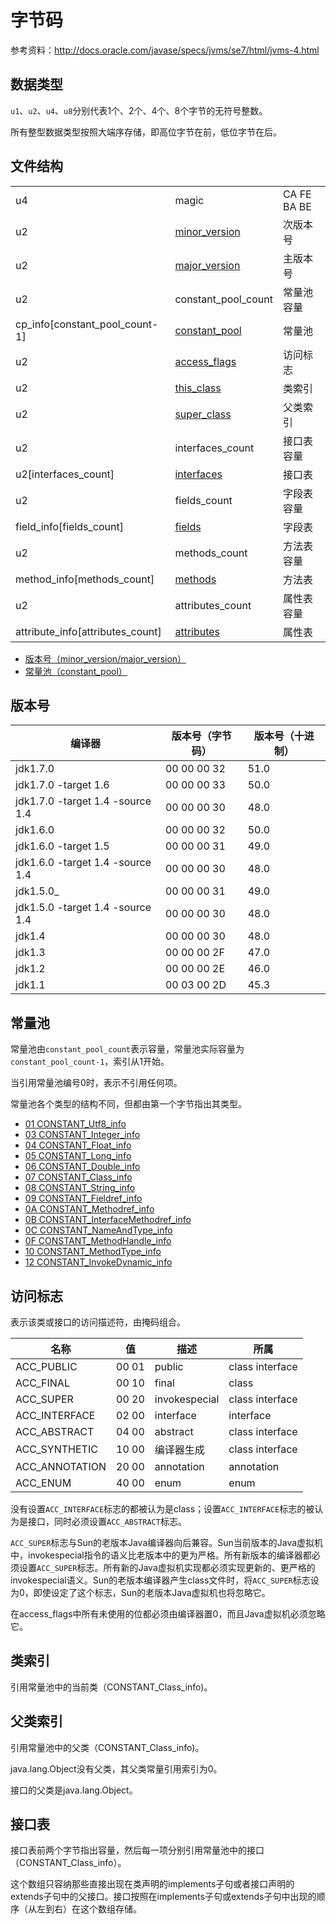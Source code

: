 # 字节码

参考资料：http://docs.oracle.com/javase/specs/jvms/se7/html/jvms-4.html

## 数据类型

`u1`、`u2`、`u4`、`u8`分别代表1个、2个、4个、8个字节的无符号整数。

所有整型数据类型按照大端序存储，即高位字节在前，低位字节在后。

## 文件结构
<table>
	<tr><td>u4</td><td>magic</td><td>CA FE BA BE</td></tr>
	<tr><td>u2</td><td><a href="#版本号">minor_version</a></td><td>次版本号</td></tr>
	<tr><td>u2</td><td><a href="#版本号">major_version</a></td><td>主版本号</td></tr>
	<tr><td>u2</td><td>constant_pool_count</td><td>常量池容量</td></tr>
	<tr><td>cp_info[constant_pool_count-1]</td><td><a href="11.html">constant_pool</a></td><td>常量池</td></tr>
	<tr><td>u2</td><td><a href="#访问标志">access_flags</a></td><td>访问标志</td></tr>
	<tr><td>u2</td><td><a href="#类索引">this_class</a></td><td>类索引</td></tr>
	<tr><td>u2</td><td><a href="#父类索引">super_class</a></td><td>父类索引</td></tr>
	<tr><td>u2</td><td>interfaces_count</td><td>接口表容量</td></tr>
	<tr><td>u2[interfaces_count]</td><td><a href="#接口表">interfaces</a></td><td>接口表</td></tr>
	<tr><td>u2</td><td>fields_count</td><td>字段表容量</td></tr>
	<tr><td>field_info[fields_count]</td><td><a href="15.html">fields</a></td><td>字段表</td></tr>
	<tr><td>u2</td><td>methods_count</td><td>方法表容量</td></tr>
	<tr><td>method_info[methods_count]</td><td><a href="16.html">methods</a></td><td>方法表</td></tr>
	<tr><td>u2</td><td>attributes_count</td><td>属性表容量</td></tr>
	<tr><td>attribute_info[attributes_count]</td><td><a href="17.html">attributes</a></td><td>属性表</td></tr>
</table>

- [版本号（minor_version/major_version）](#版本号)
- [常量池（constant_pool）](#常量池)

## 版本号
<table>
	<thead>
		<tr><th>编译器</th><th>版本号（字节码）</th><th>版本号（十进制）</th></tr>
	</thead>
	<tbody>
    	<tr><td>jdk1.7.0</td><td>00 00 00 32</td><td>51.0</td></tr>
    	<tr><td>jdk1.7.0 -target 1.6</td><td>00 00 00 33</td><td>50.0</td></tr>
    	<tr><td>jdk1.7.0 -target 1.4 -source 1.4</td><td>00 00 00 30</td><td>48.0</td></tr>
    	<tr><td>jdk1.6.0</td><td>00 00 00 32</td><td>50.0</td></tr>
    	<tr><td>jdk1.6.0 -target 1.5</td><td>00 00 00 31</td><td>49.0</td></tr>
    	<tr><td>jdk1.6.0 -target 1.4 -source 1.4</td><td>00 00 00 30</td><td>48.0</td></tr>
    	<tr><td>jdk1.5.0_</td><td>00 00 00 31</td><td>49.0</td></tr>
    	<tr><td>jdk1.5.0 -target 1.4 -source 1.4</td><td>00 00 00 30</td><td>48.0</td></tr>
    	<tr><td>jdk1.4</td><td>00 00 00 30</td><td>48.0</td></tr>
    	<tr><td>jdk1.3</td><td>00 00 00 2F</td><td>47.0</td></tr>
    	<tr><td>jdk1.2</td><td>00 00 00 2E</td><td>46.0</td></tr>
    	<tr><td>jdk1.1</td><td>00 03 00 2D</td><td>45.3</td></tr>
    </tbody>
</table>

## 常量池
常量池由`constant_pool_count`表示容量，常量池实际容量为`constant_pool_count-1`，索引从1开始。

当引用常量池编号0时，表示不引用任何项。

常量池各个类型的结构不同，但都由第一个字节指出其类型。

- [01 CONSTANT_Utf8_info](constant_pool.md#CONSTANT_Utf8_info)
- [03 CONSTANT_Integer_info](constant_pool.md#CONSTANT_Integer_info)
- [04 CONSTANT_Float_info](constant_pool.md#CONSTANT_Float_info)
- [05 CONSTANT_Long_info](constant_pool.md#CONSTANT_Long_info)
- [06 CONSTANT_Double_info](constant_pool.md#CONSTANT_Double_info)
- [07 CONSTANT_Class_info](constant_pool.md#CONSTANT_Class_info)
- [08 CONSTANT_String_info](constant_pool.md#CONSTANT_String_info)
- [09 CONSTANT_Fieldref_info](constant_pool.md#CONSTANT_Fieldref_info)
- [0A CONSTANT_Methodref_info](constant_pool.md#CONSTANT_Methodref_info)
- [0B CONSTANT_InterfaceMethodref_info](constant_pool.md#CONSTANT_InterfaceMethodref_info)
- [0C CONSTANT_NameAndType_info](constant_pool.md#CONSTANT_NameAndType_info)
- [0F CONSTANT_MethodHandle_info](constant_pool.md#CONSTANT_MethodHandle_info)
- [10 CONSTANT_MethodType_info](constant_pool.md#CONSTANT_MethodType_info)
- [12 CONSTANT_InvokeDynamic_info](constant_pool.md#CONSTANT_InvokeDynamic_info)


## 访问标志
表示该类或接口的访问描述符，由掩码组合。

<table>
	<thead>
	<tr><th>名称</th><th>值</th><th>描述</th><th>所属</th></tr>
	</thead>
	<tr><td>ACC_PUBLIC</td><td>00 01</td><td>public</td><td>class interface</td></tr>
	<tr><td>ACC_FINAL</td><td>00 10</td><td>final</td><td>class</td></tr>
	<tr><td>ACC_SUPER</td><td>00 20</td><td>invokespecial</td><td>class interface</td></tr>
	<tr><td>ACC_INTERFACE</td><td>02 00</td><td>interface</td><td>interface</td></tr>
	<tr><td>ACC_ABSTRACT</td><td>04 00</td><td>abstract</td><td>class interface</td></tr>
	<tr><td>ACC_SYNTHETIC</td><td>10 00</td><td>编译器生成</td><td>class interface</td></tr>
	<tr><td>ACC_ANNOTATION</td><td>20 00</td><td>annotation</td><td>annotation</td></tr>
	<tr><td>ACC_ENUM</td><td>40 00</td><td>enum</td><td>enum</td></tr>
</table>

没有设置`ACC_INTERFACE`标志的都被认为是class；设置`ACC_INTERFACE`标志的被认为是接口，同时必须设置`ACC_ABSTRACT`标志。

`ACC_SUPER`标志与Sun的老版本Java编译器向后兼容。Sun当前版本的Java虚拟机中，invokespecial指令的语义比老版本中的更为严格。所有新版本的编译器都必须设置`ACC_SUPER`标志。所有新的Java虚拟机实现都必须实现更新的、更严格的invokespecial语义。Sun的老版本编译器产生class文件时，将`ACC_SUPER`标志设为0，即使设定了这个标志，Sun的老版本Java虚拟机也将忽略它。

在access_flags中所有未使用的位都必须由编译器置0，而且Java虚拟机必须忽略它。

## 类索引
引用常量池中的当前类（CONSTANT_Class_info)。

## 父类索引
引用常量池中的父类（CONSTANT_Class_info)。

java.lang.Object没有父类，其父类常量引用索引为0。

接口的父类是java.lang.Object。

## 接口表
接口表前两个字节指出容量，然后每一项分别引用常量池中的接口（CONSTANT_Class_info）。

这个数组只容纳那些直接出现在类声明的implements子句或者接口声明的extends子句中的父接口。接口按照在implements子句或extends子句中出现的顺序（从左到右）在这个数组存储。